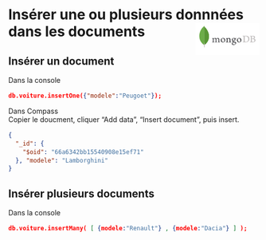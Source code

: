 # **Insérer une ou plusieurs donnnées dans les documents** <a href="../../"> <img src="https://github.com/MiKL5/BI/blob/master/assets/mongodb-ar21.svg" alt="MongoDB" align="right" height="64px"> </a>
## Insérer un document
Dans la console
```json
db.voiture.insertOne({"modele":"Peugoet"});
```
Dans Compass  
Copier le doucment, cliquer “Add data”, “Insert document”, puis insert.
```json
{
  "_id": {
    "$oid": "66a6342bb15540908e15ef71"
  }, "modele": "Lamborghini"
}
```
## Insérer plusieurs documents
Dans la console
```json
db.voiture.insertMany( [ {modele:"Renault"} , {modele:"Dacia"} ] );
```